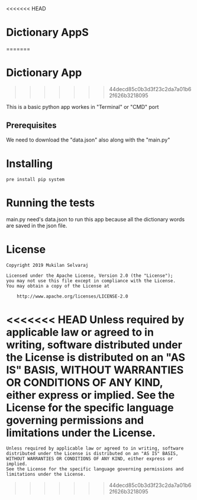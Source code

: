 <<<<<<< HEAD
# Dictionary AppS
=======
# Dictionary App
>>>>>>> 44decd85c0b3d3f23c2da7a01b62f626b3218095

This is a basic python app workes in "Terminal" or "CMD" port

## Prerequisites

We need to download the "data.json" also along with the "main.py"

# Installing

    pre install pip system 


# Running the tests

main.py need's data.json to run this app because all the dictionary words are saved in the json file.

# License

    Copyright 2019 Mukilan Selvaraj

    Licensed under the Apache License, Version 2.0 (the "License");
    you may not use this file except in compliance with the License.
    You may obtain a copy of the License at

        http://www.apache.org/licenses/LICENSE-2.0

<<<<<<< HEAD
Unless required by applicable law or agreed to in writing, software
distributed under the License is distributed on an "AS IS" BASIS,
WITHOUT WARRANTIES OR CONDITIONS OF ANY KIND, either express or implied.
See the License for the specific language governing permissions and
limitations under the License.
=======
    Unless required by applicable law or agreed to in writing, software
    distributed under the License is distributed on an "AS IS" BASIS,
    WITHOUT WARRANTIES OR CONDITIONS OF ANY KIND, either express or implied.
    See the License for the specific language governing permissions and
    limitations under the License.
>>>>>>> 44decd85c0b3d3f23c2da7a01b62f626b3218095
